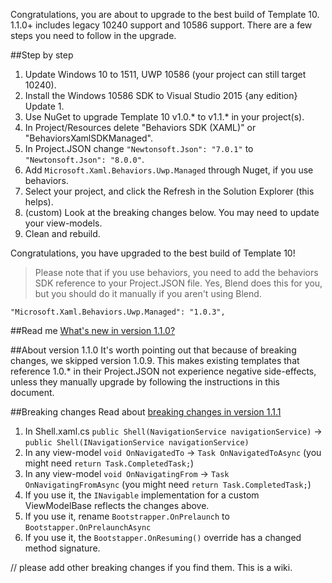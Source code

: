 Congratulations, you are about to upgrade to the best build of Template 10. 1.1.0+ includes legacy 10240 support and 10586 support. There are a few steps you need to follow in the upgrade. 

##Step by step

1. Update Windows 10 to 1511, UWP 10586 (your project can still target 10240).
1. Install the Windows 10586 SDK to Visual Studio 2015 {any edition} Update 1. 
1. Use NuGet to upgrade Template 10 v1.0.* to v1.1.* in your project(s).
1. In Project/Resources delete "Behaviors SDK (XAML)" or "BehaviorsXamlSDKManaged".
1. In Project.JSON change `"Newtonsoft.Json": "7.0.1"` to `"Newtonsoft.Json": "8.0.0"`.
1. Add `Microsoft.Xaml.Behaviors.Uwp.Managed` through Nuget, if you use behaviors.
1. Select your project, and click the Refresh in the Solution Explorer (this helps).
1. (custom) Look at the breaking changes below. You may need to update your view-models.
1. Clean and rebuild.

Congratulations, you have upgraded to the best build of Template 10! 

> Please note that if you use behaviors, you need to add the behaviors SDK reference to your Project.JSON file. Yes, Blend does this for you, but you should do it manually if you aren't using Blend. 

````
"Microsoft.Xaml.Behaviors.Uwp.Managed": "1.0.3",
````

##Read me
[What's new in version 1.1.0?](https://github.com/Windows-XAML/Template10/issues?q=milestone%3A%22NuGet+Library+v1.0.9%22+is%3Aclosed)

##About version 1.1.0
It's worth pointing out that because of breaking changes, we skipped version 1.0.9. This makes existing templates that reference 1.0.* in their Project.JSON not experience negative side-effects, unless they manually upgrade by following the instructions in this document.

##Breaking changes
Read about [breaking changes in version 1.1.1](https://github.com/Windows-XAML/Template10/issues/560)

1. In Shell.xaml.cs `public Shell(NavigationService navigationService)` -> `public Shell(INavigationService navigationService)`
1. In any view-model `void OnNavigatedTo` -> `Task OnNavigatedToAsync` (you might need `return Task.CompletedTask;`)
1. In any view-model `void OnNavigatingFrom` -> `Task OnNavigatingFromAsync` (you might need `return Task.CompletedTask;`)
1. If you use it, the `INavigable` implementation for a custom ViewModelBase reflects the changes above. 
1. If you use it, rename `Bootstrapper.OnPrelaunch` to `Bootstapper.OnPrelaunchAsync`
1. If you use it, the `Bootstapper.OnResuming()` override has a changed method signature.

// please add other breaking changes if you find them. This is a wiki.